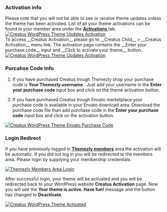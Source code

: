 <div class="thz-notification thz-notification-red thz-align-left">
	<h3 class="thz-notification-title">Activation info</h3>
	<div>Please note that you will not be able to see or receive theme updates unless the theme has been activated. List of all your theme activations can be found in your member area under the 	<a href="https://members.themezly.com/thz/user-activations/"> <b>Activations</b> </a> tab.
	</div>
</div>

<div class="thz-lightbox-gallery" markdown="1">

<div class="thz-doc-image max">
<a class="thz-lightbox mfp-image" href="../../docs-media/activate-creatus.jpg" data-mfp-title="Creatus WordPress Theme Updates Activation" data-modal-size="large">
	<img src="../../docs-media/activate-creatus.jpg" alt="Creatus WordPress Theme Updates Activation" />
</a>
</div>

<div markdown="1">
To access  __Creatus Activation__ please go to __Creatus Child__ >  __Creatus Activation__ menu link. 
The activation page contains the __Enter your purchase code__ input and __Click to activate your theme__ button..

<div class="thz-doc-image">
<a class="thz-lightbox mfp-image" href="../../docs-media/activate-creatus-e.jpg" data-mfp-title="Creatus WordPress Theme Updates Activation" data-modal-size="large">
	<img src="../../docs-media/activate-creatus-e.jpg" alt="Creatus WordPress Theme Updates Activation" />
</a>
</div>


### Purcahse Code Info

1. If you have purchased Creatus trough Themezly shop your purchase code is __Your Themezly username__ . 
Just add your username in the __Enter your purchase code__ input box and click on the theme activation button.

2. If you have purchased Creatus trough Envato marketplace your purchase code is available in your Envato download area. Download the purchase code file than add purchase code in the __Enter your purchase code__ input box and click on the activation button.   

<div class="thz-doc-image">
<a class="thz-lightbox mfp-image" href="../../docs-media/creatus-purchase-code.jpg" data-mfp-title="Creatus WordPress Theme Envato Purchase Code" data-modal-size="large">
	<img src="../../docs-media/creatus-purchase-code.jpg" alt="Creatus WordPress Theme Envato Purchase Code" />
</a>
</div>
 
### Login Redirect


If you have previously logged in __[Themezly members](https://members.themezly.com/)__ area the activation will be automatic. If you did not log in you will be redirected to the members area. Please login by supplying your membership credentials. 

<div class="thz-doc-image">
<a class="thz-lightbox mfp-image" href="../../docs-media/activate-creatus-4.jpg" data-mfp-title="Themezly Members Area Login" data-modal-size="large">
	<img src="../../docs-media/activate-creatus-4.jpg" alt="Themezly Members Area Login" />
</a>
</div>

After  successful login, your theme will be activated and you will be redirected back to your WordPress website __Creatus Activation__ page. Now you will see the __Your theme is active. Have fun!__ message and the button has changed to __Deactivate__. 

<div class="thz-doc-image max">
<a class="thz-lightbox mfp-image" href="../../docs-media/activate-creatus-5.jpg" data-mfp-title="Creatus WordPress Theme Activated" data-modal-size="large">
	<img src="../../docs-media/activate-creatus-5.jpg" alt="Creatus WordPress Theme Activated" />
</a>
</div>

</div>



</div>